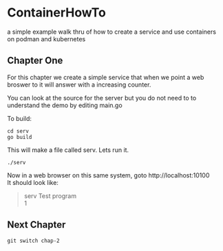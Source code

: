 # ContainerHowTo
a simple example walk thru of how to create a service and use containers on podman and kubernetes

## Chapter One
For this chapter we create a simple service that when we point a web broswer to it will answer with a increasing counter.

You can look at the source for the server but you do not need to to understand the demo by editing main.go

To build:
```
cd serv
go build
```
This will make a file called serv.  Lets run it.
```
./serv
```
Now in a web browser on this same system, goto http://localhost:10100  
It should look like:
> serv Test program  
> 1

## Next Chapter
```
git switch chap-2
```
